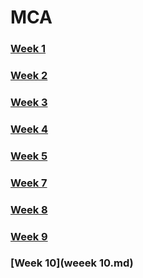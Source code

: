 # MCA

### [Week 1](week1.md)

### [Week 2](week2.md)

### [Week 3](week3.md)

### [Week 4](week4.md)

### [Week 5](week5.md)

### [Week 7](week7.md)

### [Week 8](week8.md)

### [Week 9](week9.md)

### [Week 10](weeek 10.md)


